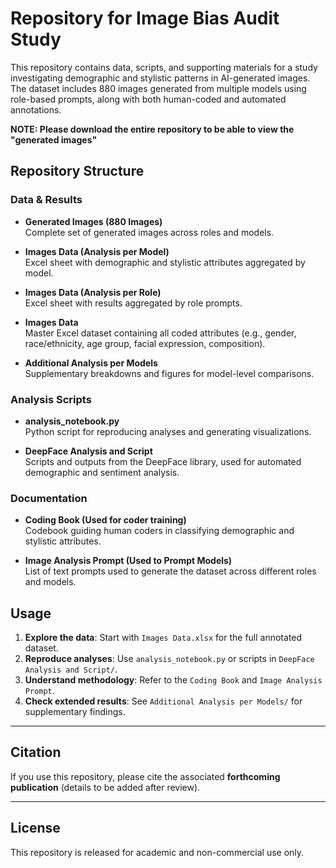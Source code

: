 # Repository for Image Bias Audit Study

This repository contains data, scripts, and supporting materials for a study investigating demographic and stylistic patterns in AI-generated images.  
The dataset includes 880 images generated from multiple models using role-based prompts, along with both human-coded and automated annotations.

**NOTE: Please download the entire repository to be able to view the "generated images"**


## Repository Structure

###  Data & Results
- **Generated Images (880 Images)**  
  Complete set of generated images across roles and models.

- **Images Data (Analysis per Model)**  
  Excel sheet with demographic and stylistic attributes aggregated by model.

- **Images Data (Analysis per Role)**  
  Excel sheet with results aggregated by role prompts.

- **Images Data**  
  Master Excel dataset containing all coded attributes (e.g., gender, race/ethnicity, age group, facial expression, composition).

- **Additional Analysis per Models**  
  Supplementary breakdowns and figures for model-level comparisons.

###  Analysis Scripts
- **analysis_notebook.py**  
  Python script for reproducing analyses and generating visualizations.

- **DeepFace Analysis and Script**  
  Scripts and outputs from the DeepFace library, used for automated demographic and sentiment analysis.

###  Documentation
- **Coding Book (Used for coder training)**  
  Codebook guiding human coders in classifying demographic and stylistic attributes.

- **Image Analysis Prompt (Used to Prompt Models)**  
  List of text prompts used to generate the dataset across different roles and models.



## Usage

1. **Explore the data**: Start with `Images Data.xlsx` for the full annotated dataset.  
2. **Reproduce analyses**: Use `analysis_notebook.py` or scripts in `DeepFace Analysis and Script/`.  
3. **Understand methodology**: Refer to the `Coding Book` and `Image Analysis Prompt`.  
4. **Check extended results**: See `Additional Analysis per Models/` for supplementary findings.

---

## Citation
If you use this repository, please cite the associated **forthcoming publication** (details to be added after review).

---

## License
This repository is released for academic and non-commercial use only.
